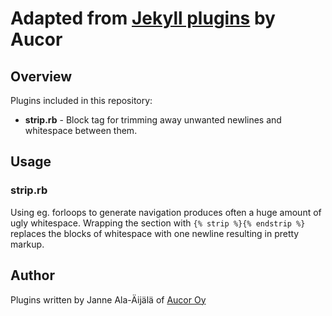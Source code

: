 Adapted from [Jekyll plugins](https://github.com/aucor/jekyll-plugins) by Aucor
=======================

Overview
--------

Plugins included in this repository:

* **strip.rb** - Block tag for trimming away unwanted newlines and whitespace between them.

Usage
-----

### strip.rb

Using eg. forloops to generate navigation produces often a huge amount of ugly whitespace. Wrapping the section with `{% strip %}{% endstrip %}` replaces the blocks of whitespace with one newline resulting in pretty markup.

Author
------

Plugins written by Janne Ala-Äijälä of [Aucor Oy](http://www.aucor.fi)